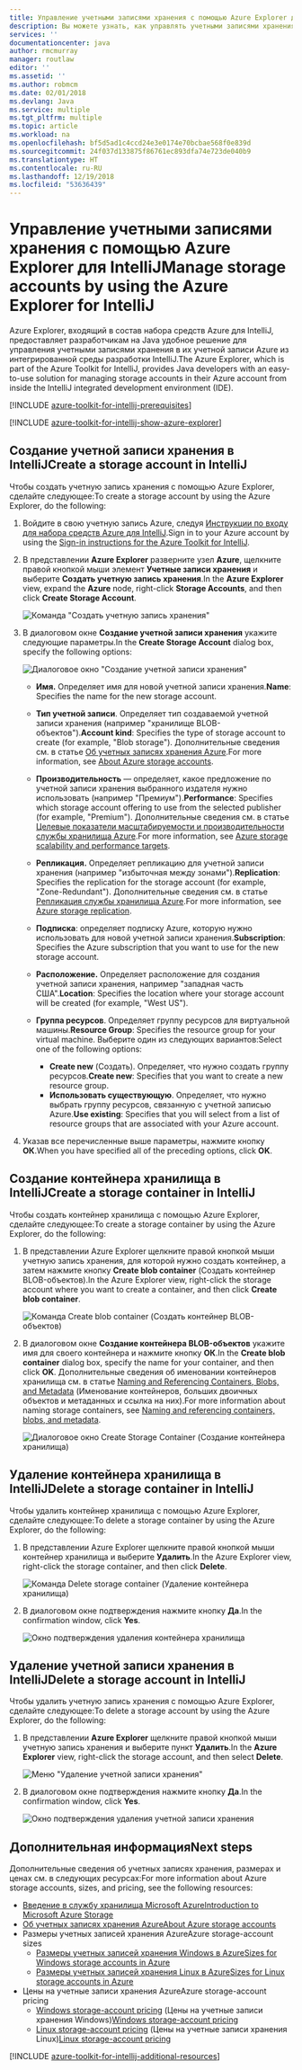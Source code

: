 ```yaml
---
title: Управление учетными записями хранения с помощью Azure Explorer для IntelliJ
description: Вы можете узнать, как управлять учетными записями хранения Azure с помощью Azure Explorer для IntelliJ.
services: ''
documentationcenter: java
author: rmcmurray
manager: routlaw
editor: ''
ms.assetid: ''
ms.author: robmcm
ms.date: 02/01/2018
ms.devlang: Java
ms.service: multiple
ms.tgt_pltfrm: multiple
ms.topic: article
ms.workload: na
ms.openlocfilehash: bf5d5ad1c4ccd24e3e0174e70bcbae568f0e839d
ms.sourcegitcommit: 24f037d133875f86761ec893dfa74e723de040b9
ms.translationtype: HT
ms.contentlocale: ru-RU
ms.lasthandoff: 12/19/2018
ms.locfileid: "53636439"
---
```

# <a name="manage-storage-accounts-by-using-the-azure-explorer-for-intellij"></a><span data-ttu-id="ef98d-103">Управление учетными записями хранения с помощью Azure Explorer для IntelliJ</span><span class="sxs-lookup"><span data-stu-id="ef98d-103">Manage storage accounts by using the Azure Explorer for IntelliJ</span></span>

<span data-ttu-id="ef98d-104">Azure Explorer, входящий в состав набора средств Azure для IntelliJ, предоставляет разработчикам на Java удобное решение для управления учетными записями хранения в их учетной записи Azure из интегрированной среды разработки IntelliJ.</span><span class="sxs-lookup"><span data-stu-id="ef98d-104">The Azure Explorer, which is part of the Azure Toolkit for IntelliJ, provides Java developers with an easy-to-use solution for managing storage accounts in their Azure account from inside the IntelliJ integrated development environment (IDE).</span></span>

[!INCLUDE [azure-toolkit-for-intellij-prerequisites](../includes/azure-toolkit-for-intellij-prerequisites.md)]

[!INCLUDE [azure-toolkit-for-intellij-show-azure-explorer](../includes/azure-toolkit-for-intellij-show-azure-explorer.md)]

## <a name="create-a-storage-account-in-intellij"></a><span data-ttu-id="ef98d-105">Создание учетной записи хранения в IntelliJ</span><span class="sxs-lookup"><span data-stu-id="ef98d-105">Create a storage account in IntelliJ</span></span>

<span data-ttu-id="ef98d-106">Чтобы создать учетную запись хранения с помощью Azure Explorer, сделайте следующее:</span><span class="sxs-lookup"><span data-stu-id="ef98d-106">To create a storage account by using the Azure Explorer, do the following:</span></span>

1. <span data-ttu-id="ef98d-107">Войдите в свою учетную запись Azure, следуя [Инструкции по входу для набора средств Azure для IntelliJ].</span><span class="sxs-lookup"><span data-stu-id="ef98d-107">Sign in to your Azure account by using the [Sign-in instructions for the Azure Toolkit for IntelliJ].</span></span> 

2. <span data-ttu-id="ef98d-108">В представлении **Azure Explorer** разверните узел **Azure**, щелкните правой кнопкой мыши элемент **Учетные записи хранения** и выберите **Создать учетную запись хранения**.</span><span class="sxs-lookup"><span data-stu-id="ef98d-108">In the **Azure Explorer** view, expand the **Azure** node, right-click **Storage Accounts**, and then click **Create Storage Account**.</span></span>

   ![Команда "Создать учетную запись хранения"][CS01]

3. <span data-ttu-id="ef98d-110">В диалоговом окне **Создание учетной записи хранения** укажите следующие параметры.</span><span class="sxs-lookup"><span data-stu-id="ef98d-110">In the **Create Storage Account** dialog box, specify the following options:</span></span>

   ![Диалоговое окно "Создание учетной записи хранения"][CS02]

   * <span data-ttu-id="ef98d-112">**Имя.** Определяет имя для новой учетной записи хранения.</span><span class="sxs-lookup"><span data-stu-id="ef98d-112">**Name**: Specifies the name for the new storage account.</span></span>

   * <span data-ttu-id="ef98d-113">**Тип учетной записи**. Определяет тип создаваемой учетной записи хранения (например "хранилище BLOB-объектов").</span><span class="sxs-lookup"><span data-stu-id="ef98d-113">**Account kind**: Specifies the type of storage account to create (for example, "Blob storage").</span></span> <span data-ttu-id="ef98d-114">Дополнительные сведения см. в статье [Об учетных записях хранения Azure].</span><span class="sxs-lookup"><span data-stu-id="ef98d-114">For more information, see [About Azure storage accounts].</span></span> 

   * <span data-ttu-id="ef98d-115">**Производительность** — определяет, какое предложение по учетной записи хранения выбранного издателя нужно использовать (например "Премиум").</span><span class="sxs-lookup"><span data-stu-id="ef98d-115">**Performance**: Specifies which storage account offering to use from the selected publisher (for example, "Premium").</span></span> <span data-ttu-id="ef98d-116">Дополнительные сведения см. в статье [Целевые показатели масштабируемости и производительности службы хранилища Azure].</span><span class="sxs-lookup"><span data-stu-id="ef98d-116">For more information, see [Azure storage scalability and performance targets].</span></span> 

   * <span data-ttu-id="ef98d-117">**Репликация.** Определяет репликацию для учетной записи хранения (например "избыточная между зонами").</span><span class="sxs-lookup"><span data-stu-id="ef98d-117">**Replication**: Specifies the replication for the storage account (for example, "Zone-Redundant").</span></span> <span data-ttu-id="ef98d-118">Дополнительные сведения см. в статье [Репликация службы хранилища Azure].</span><span class="sxs-lookup"><span data-stu-id="ef98d-118">For more information, see [Azure storage replication].</span></span> 

   * <span data-ttu-id="ef98d-119">**Подписка**: определяет подписку Azure, которую нужно использовать для новой учетной записи хранения.</span><span class="sxs-lookup"><span data-stu-id="ef98d-119">**Subscription**: Specifies the Azure subscription that you want to use for the new storage account.</span></span>

   * <span data-ttu-id="ef98d-120">**Расположение.** Определяет расположение для создания учетной записи хранения, например "западная часть США".</span><span class="sxs-lookup"><span data-stu-id="ef98d-120">**Location**: Specifies the location where your storage account will be created (for example, "West US").</span></span>

   * <span data-ttu-id="ef98d-121">**Группа ресурсов**. Определяет группу ресурсов для виртуальной машины.</span><span class="sxs-lookup"><span data-stu-id="ef98d-121">**Resource Group**: Specifies the resource group for your virtual machine.</span></span> <span data-ttu-id="ef98d-122">Выберите один из следующих вариантов:</span><span class="sxs-lookup"><span data-stu-id="ef98d-122">Select one of the following options:</span></span>
      * <span data-ttu-id="ef98d-123">**Create new** (Создать). Определяет, что нужно создать группу ресурсов.</span><span class="sxs-lookup"><span data-stu-id="ef98d-123">**Create new**: Specifies that you want to create a new resource group.</span></span>
      * <span data-ttu-id="ef98d-124">**Использовать существующую**. Определяет, что нужно выбрать группу ресурсов, связанную с учетной записью Azure.</span><span class="sxs-lookup"><span data-stu-id="ef98d-124">**Use existing**: Specifies that you will select from a list of resource groups that are associated with your Azure account.</span></span>

4. <span data-ttu-id="ef98d-125">Указав все перечисленные выше параметры, нажмите кнопку **ОК**.</span><span class="sxs-lookup"><span data-stu-id="ef98d-125">When you have specified all of the preceding options, click **OK**.</span></span>

## <a name="create-a-storage-container-in-intellij"></a><span data-ttu-id="ef98d-126">Создание контейнера хранилища в IntelliJ</span><span class="sxs-lookup"><span data-stu-id="ef98d-126">Create a storage container in IntelliJ</span></span>

<span data-ttu-id="ef98d-127">Чтобы создать контейнер хранилища с помощью Azure Explorer, сделайте следующее:</span><span class="sxs-lookup"><span data-stu-id="ef98d-127">To create a storage container by using the Azure Explorer, do the following:</span></span>

1. <span data-ttu-id="ef98d-128">В представлении Azure Explorer щелкните правой кнопкой мыши учетную запись хранения, для которой нужно создать контейнер, а затем нажмите кнопку **Create blob container** (Создать контейнер BLOB-объектов).</span><span class="sxs-lookup"><span data-stu-id="ef98d-128">In the Azure Explorer view, right-click the storage account where you want to create a container, and then click **Create blob container**.</span></span>

   ![Команда Create blob container (Создать контейнер BLOB-объектов)][CC01]

2. <span data-ttu-id="ef98d-130">В диалоговом окне **Создание контейнера BLOB-объектов** укажите имя для своего контейнера и нажмите кнопку **ОК**.</span><span class="sxs-lookup"><span data-stu-id="ef98d-130">In the **Create blob container** dialog box, specify the name for your container, and then click **OK**.</span></span> <span data-ttu-id="ef98d-131">Дополнительные сведения об именовании контейнеров хранилища см. в статье [Naming and Referencing Containers, Blobs, and Metadata] (Именование контейнеров, больших двоичных объектов и метаданных и ссылка на них).</span><span class="sxs-lookup"><span data-stu-id="ef98d-131">For more information about naming storage containers, see [Naming and referencing containers, blobs, and metadata].</span></span>

   ![Диалоговое окно Create Storage Container (Создание контейнера хранилища)][CC02]

## <a name="delete-a-storage-container-in-intellij"></a><span data-ttu-id="ef98d-133">Удаление контейнера хранилища в IntelliJ</span><span class="sxs-lookup"><span data-stu-id="ef98d-133">Delete a storage container in IntelliJ</span></span>

<span data-ttu-id="ef98d-134">Чтобы удалить контейнер хранилища с помощью Azure Explorer, сделайте следующее:</span><span class="sxs-lookup"><span data-stu-id="ef98d-134">To delete a storage container by using the Azure Explorer, do the following:</span></span>

1. <span data-ttu-id="ef98d-135">В представлении Azure Explorer щелкните правой кнопкой мыши контейнер хранилища и выберите **Удалить**.</span><span class="sxs-lookup"><span data-stu-id="ef98d-135">In the Azure Explorer view, right-click the storage container, and then click **Delete**.</span></span>

   ![Команда Delete storage container (Удаление контейнера хранилища)][DC01]

2. <span data-ttu-id="ef98d-137">В диалоговом окне подтверждения нажмите кнопку **Да**.</span><span class="sxs-lookup"><span data-stu-id="ef98d-137">In the confirmation window, click **Yes**.</span></span>

   ![Окно подтверждения удаления контейнера хранилища][DC02]

## <a name="delete-a-storage-account-in-intellij"></a><span data-ttu-id="ef98d-139">Удаление учетной записи хранения в IntelliJ</span><span class="sxs-lookup"><span data-stu-id="ef98d-139">Delete a storage account in IntelliJ</span></span>

<span data-ttu-id="ef98d-140">Чтобы удалить учетную запись хранения с помощью Azure Explorer, сделайте следующее:</span><span class="sxs-lookup"><span data-stu-id="ef98d-140">To delete a storage account by using the Azure Explorer, do the following:</span></span>

1. <span data-ttu-id="ef98d-141">В представлении **Azure Explorer** щелкните правой кнопкой мыши учетную запись хранения и выберите пункт **Удалить**.</span><span class="sxs-lookup"><span data-stu-id="ef98d-141">In the **Azure Explorer** view, right-click the storage account, and then select **Delete**.</span></span>

   ![Меню "Удаление учетной записи хранения"][DS01]

2. <span data-ttu-id="ef98d-143">В диалоговом окне подтверждения нажмите кнопку **Да**.</span><span class="sxs-lookup"><span data-stu-id="ef98d-143">In the confirmation window, click **Yes**.</span></span>

   ![Окно подтверждения удаления учетной записи хранения][DS02]

## <a name="next-steps"></a><span data-ttu-id="ef98d-145">Дополнительная информация</span><span class="sxs-lookup"><span data-stu-id="ef98d-145">Next steps</span></span>

<span data-ttu-id="ef98d-146">Дополнительные сведения об учетных записях хранения, размерах и ценах см. в следующих ресурсах:</span><span class="sxs-lookup"><span data-stu-id="ef98d-146">For more information about Azure storage accounts, sizes, and pricing, see the following resources:</span></span>

* <span data-ttu-id="ef98d-147">[Введение в службу хранилища Microsoft Azure]</span><span class="sxs-lookup"><span data-stu-id="ef98d-147">[Introduction to Microsoft Azure Storage]</span></span>
* <span data-ttu-id="ef98d-148">[Об учетных записях хранения Azure]</span><span class="sxs-lookup"><span data-stu-id="ef98d-148">[About Azure storage accounts]</span></span>
* <span data-ttu-id="ef98d-149">Размеры учетных записей хранения Azure</span><span class="sxs-lookup"><span data-stu-id="ef98d-149">Azure storage-account sizes</span></span>
  * <span data-ttu-id="ef98d-150">[Размеры учетных записей хранения Windows в Azure]</span><span class="sxs-lookup"><span data-stu-id="ef98d-150">[Sizes for Windows storage accounts in Azure]</span></span>
  * <span data-ttu-id="ef98d-151">[Размеры учетных записей хранения Linux в Azure]</span><span class="sxs-lookup"><span data-stu-id="ef98d-151">[Sizes for Linux storage accounts in Azure]</span></span>
* <span data-ttu-id="ef98d-152">Цены на учетные записи хранения Azure</span><span class="sxs-lookup"><span data-stu-id="ef98d-152">Azure storage-account pricing</span></span>
  * <span data-ttu-id="ef98d-153">[Windows storage-account pricing] (Цены на учетные записи хранения Windows)</span><span class="sxs-lookup"><span data-stu-id="ef98d-153">[Windows storage-account pricing]</span></span>
  * <span data-ttu-id="ef98d-154">[Linux storage-account pricing] (Цены на учетные записи хранения Linux)</span><span class="sxs-lookup"><span data-stu-id="ef98d-154">[Linux storage-account pricing]</span></span>

[!INCLUDE [azure-toolkit-for-intellij-additional-resources](../includes/azure-toolkit-for-intellij-additional-resources.md)]

<!-- URL List -->

[Инструкции по входу для набора средств Azure для IntelliJ]: ./azure-toolkit-for-intellij-sign-in-instructions.md
[Sign-in instructions for the Azure Toolkit for IntelliJ]: ./azure-toolkit-for-intellij-sign-in-instructions.md
[Введение в службу хранилища Microsoft Azure]: /azure/storage/storage-introduction
[Introduction to Microsoft Azure Storage]: /azure/storage/storage-introduction
[Об учетных записях хранения Azure]: /azure/storage/storage-create-storage-account
[About Azure storage accounts]: /azure/storage/storage-create-storage-account
[Репликация службы хранилища Azure]: /azure/storage/storage-redundancy
[Azure storage replication]: /azure/storage/storage-redundancy
[Целевые показатели масштабируемости и производительности службы хранилища Azure]: /azure/storage/storage-scalability-targets
[Azure storage scalability and Performance Targets]: /azure/storage/storage-scalability-targets
[Naming and Referencing Containers, Blobs, and Metadata]: http://go.microsoft.com/fwlink/?LinkId=255555 (Именование контейнеров, больших двоичных объектов и метаданных и ссылка на них)
[Naming and referencing containers, blobs, and metadata]: http://go.microsoft.com/fwlink/?LinkId=255555

[Размеры учетных записей хранения Windows в Azure]: /azure/virtual-machines/virtual-machines-windows-sizes
[Sizes for Windows storage accounts in Azure]: /azure/virtual-machines/virtual-machines-windows-sizes
[Размеры учетных записей хранения Linux в Azure]: /azure/virtual-machines/virtual-machines-linux-sizes
[Sizes for Linux storage accounts in Azure]: /azure/virtual-machines/virtual-machines-linux-sizes
[Windows storage-account pricing]: https://azure.microsoft.com/pricing/details/virtual-machines/windows/ (Цены на учетные записи хранения Windows)
[Linux storage-account pricing]: https://azure.microsoft.com/pricing/details/virtual-machines/linux/ (Цены на учетные записи хранения Linux)

<!-- IMG List -->

[CS01]: media/azure-toolkit-for-intellij-managing-storage-accounts-using-azure-explorer/CS01.png
[CS02]: media/azure-toolkit-for-intellij-managing-storage-accounts-using-azure-explorer/CS02.png
[CC01]: media/azure-toolkit-for-intellij-managing-storage-accounts-using-azure-explorer/CC01.png
[CC02]: media/azure-toolkit-for-intellij-managing-storage-accounts-using-azure-explorer/CC02.png

[DS01]: media/azure-toolkit-for-intellij-managing-storage-accounts-using-azure-explorer/DS01.png
[DS02]: media/azure-toolkit-for-intellij-managing-storage-accounts-using-azure-explorer/DS02.png
[DC01]: media/azure-toolkit-for-intellij-managing-storage-accounts-using-azure-explorer/DC01.png
[DC02]: media/azure-toolkit-for-intellij-managing-storage-accounts-using-azure-explorer/DC02.png
